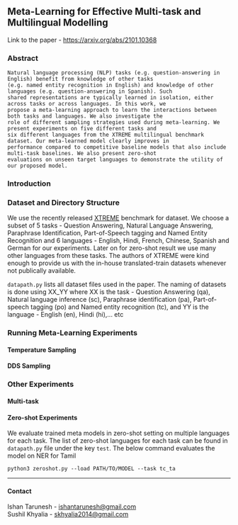 ## Meta-Learning for Effective Multi-task and Multilingual Modelling
Link to the paper - https://arxiv.org/abs/2101.10368

### Abstract
```
Natural language processing (NLP) tasks (e.g. question-answering in English) benefit from knowledge of other tasks
(e.g. named entity recognition in English) and knowledge of other languages (e.g. question-answering in Spanish). Such
shared representations are typically learned in isolation, either across tasks or across languages. In this work, we 
propose a meta-learning approach to learn the interactions between both tasks and languages. We also investigate the
role of different sampling strategies used during meta-learning. We present experiments on five different tasks and
six different languages from the XTREME multilingual benchmark dataset. Our meta-learned model clearly improves in
performance compared to competitive baseline models that also include multi-task baselines. We also present zero-shot
evaluations on unseen target languages to demonstrate the utility of our proposed model.
```

### Introduction



### Dataset and Directory Structure

We use the recently released [XTREME](https://github.com/google-research/xtreme) benchmark for dataset. We choose a subset of 5 tasks - Question Answering, Natural Language Answering, Paraphrase Identification, Part-of-Speech tagging and Named Entity Recognition and 6 languages - English, Hindi, French, Chinese, Spanish and German for our experiments. Later on for zero-shot result we use many other languages from these tasks. The authors of XTREME were kind enough to provide us with the in-house translated-train datasets whenever not publically available.

`datapath.py` lists all dataset files used in the paper. The naming of datasets is done using XX_YY where XX is the task - Question Answering (qa), Natural language inference (sc), Paraphrase identification (pa), Part-of-speech tagging (po) and Named entity recognition (tc), and YY is the language - English (en), Hindi (hi),... etc

### Running Meta-Learning Experiments

#### Temperature Sampling
#### DDS Sampling

### Other Experiments
#### Multi-task 
#### Zero-shot Experiments

We evaluate trained meta models in zero-shot setting on multiple languages for each task. The list of zero-shot languages for each task can be found in `datapath.py` file under the key `test`. The below command evaluates the model on NER for Tamil

```
python3 zeroshot.py --load PATH/TO/MODEL --task tc_ta
```

--------
#### Contact
Ishan Tarunesh - ishantarunesh@gmail.com <br>
Sushil Khyalia - skhyalia2014@gmail.com
